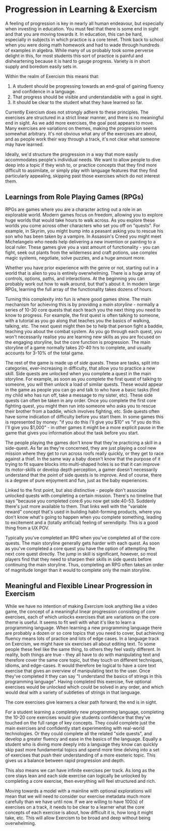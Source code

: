 # Progression in Learning & Exercism

A feeling of progression is key in nearly all human endeavour, but especially when investing in education. You must feel that there is some end in sight and that you are moving towards it. In education, this can be hard, especially in subjects in which practice is a core tenet. Think back to school when you were doing math homework and had to wade through hundreds of examples in algebra. While many of us probably took some perverse delight in this, for most students this sort of practice is painful and disheartening because it is hard to gauge progress. Variety is in short supply and boredom easily sets in.

Within the realm of Exercism this means that:
1. A student should be progressing towards an end-goal of gaining fluency and confidence in a language.
1. That progress should be visible and understandable with a goal in sight.
1. It should be clear to the student what they have learned so far.

Currently Exercism does not strongly adhere to these principles. The exercises are structured in a strict linear manner, and there is no meaningful end in sight. As we add more exercises, the goal post appears to move. Many exercises are variations on themes, making the progression seems somewhat arbitrary. It's not obvious what any of the exercises are about, and as people work their way through a track, it's not clear what someone may have learned.

Ideally, we'd structure the progression in a way that more easily accommodates people's individual needs. We want to allow people to dive deep into a topic if they wish to, or practice concepts that they find more difficult to assimilate, or simply play with language features that they find particularly appealing, skipping past those exercises which do not interest them.

## Learnings from Role Playing Games (RPGs)

RPGs are games where you are a character acting out a role in an explorable world. Modern games focus on freedom, allowing you to explore huge worlds that would take hours to walk across. As you explore these worlds you come across other characters who set you off on "quests". For example, in Skyrim, you might bump into a peasant asking you to rescue his son who has been taken by a vampire. In Assassin's Creed you might meet Michelangelo who needs help delivering a new invention or painting to a local ruler. These games give you a vast amount of functionality - you can fight, seek out plants from the wilderness and craft potions, use complex magic systems, negotiate, solve puzzles, and a huge amount more.

Whether you have prior experience with the genre or not, starting out in a world that is alien to you is entirely overwhelming. There is a huge array of controls, options, paths, and interactions. At the beginning you can probably work out how to walk around, but that's about it. In modern large RPGs, learning the full array of the functionality takes dozens of hours.

Turning this complexity into fun is where good games shine. The main mechanism for achieving this is by providing a *main storyline* - normally a series of 10-30 core quests that each teach you the next thing you need to know to progress. For example, the first quest is often talking to someone, with a tutorial as you go along that teaches you the basics of walking, talking, etc. The next quest might then be to help that person fight a baddie, teaching you about the combat system. As you go through each quest, you won't necessarily realise you are learning new skills as you are focused on the engaging storyline, but the core function is progression. The main storyline of a game normally takes 20-40 hrs to complete, and usually accounts for 3-10% of the total game.

The rest of the game is made up of *side quests*. These are tasks, split into categories, ever-increasing in difficulty, that allow you to practice a new skill. Side quests are unlocked when you complete a quest in the main storyline. For example, as soon as you complete the first quest of talking to someone, you will then *unlock* a load of similar quests. These would appear in the game as people you can go and talk to who have a basic tasks (find my child who has run off, take a message to my sister, etc). These side quests can often be taken in any order. Once you complete the first core fighting quest, you might then run into someone who asks you to rescue their brother from a baddie, which involves fighting, etc. Side quests often have some indication of difficulty before you start them. In some games this is represented by money: "if you do this I'll give you $10" vs "if you do this I'll give you $1,000" - in other games it might be a more explicit pause in the game that gives you information about the task before you start.

The people playing the games don't know that they're practicing a skill in a side-quest. As far as they're concerned, they are just playing a cool new mission where they get to run across roofs really quickly, or they get to race against a thief. In the same way a baby doesn't know that the purpose of it trying to fit square blocks into multi-shaped holes is so that it can improve its motor-skills or develop depth perception, a gamer doesn't necessarily understand that the point of side quests is to improve. And of course, there is a degree of pure enjoyment and fun, just as the baby experiences.

Linked to the first point, but also distinctive - people don't associate unlocked quests with completing a certain mission. There's no timeline that says "because you completed core:6 you now get side:40-53. Suddenly there's just more available to them. That links well with the "variable reward" concept that's used in building habit-forming products, where you don't know what's going to happen when you complete something, leading to excitement and a (totally artificial) feeling of serendipity. This is a good thing from a UX POV.

Typically you've completed an RPG when you've completed all of the core quests. The main storyline generally gets harder with each quest. As soon as you've completed a core quest you have the option of attempting the next core quest directly. The jump in skill is significant, however, so most players find that they need to sharpen their skills in side quests before continuing the main storyline. Thus, completing an RPG often takes an order of magnitude longer than it would to complete only the main storyline.


## Meaningful and Flexible Linear Progression in Exercism

While we have no intention of making Exercism look anything like a video game, the concept of a meaningful linear progression consisting of core exercises, each of which unlocks exercises that are variations on the core theme is useful. It seems to fit well with what it's like to learn a programming language. When learning a new programming language there are probably a dozen or so core topics that you need to cover, but achieving fluency means lots of practice and lots of edge cases. In a language track on Exercism, we might have six exercises all about editing text. To some people these feel like the same thing, to others they feel vastly different. In reality, both things are true - they all have to do with manipulating text and therefore cover the same core topic, but they touch on different techniques, idioms, and edge-cases. It would therefore be logical to have a core text exercise that gives an overview of manipulating text to the user. Once they've completed it they can say "I understand the basics of strings in this programming language". Having completed this exercise, five optional exercises would be unlocked which could be solved in any order, and which would deal with a variety of subtleties of strings in that language.

The core exercises give learners a clear path forward; the end is in sight.

For a student learning a completely new programming language, completing the 10-20 core exercises would give students confidence that they've touched on the full range of key concepts. They could complete just the main exercises and confidently start experimenting with real-world technologies. Or they could complete all the related "side quests", and develop a greater fluency and ease in the basics of the language. Equally a student who is diving more deeply into a language they know can quickly skip past more fundamental topics and spend more time delving into a set of exercises that push their understanding of a more esoteric topic. This gives us a balance between rapid progression and depth.

This also means we can have infinite exercises per track. As long as the core stays lean and each side exercise can logically be unlocked by completing a core exercise, then everything will feel structured and rich.

Moving towards a model with a mainline with optional explorations will mean that we will need to consider our exercise metadata much more carefully than we have until now. If we are willing to have 100(s) of exercises on a track, it needs to be clear to a learner what the core concepts of each exercise is about, how difficult it is, how long it might take, etc. This will allow Exercism to be broad and deep without being overwhelming.
